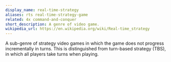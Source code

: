 ```yaml
---
display_name: real-time-strategy
aliases: rts real-time-strategy-game
related: 4x command-and-conquer
short_description: A genre of video game.
wikipedia_url: https://en.wikipedia.org/wiki/Real-time_strategy
---
```

A sub-genre of strategy video games in which the game does not progress incrementally in turns. This is distinguished from turn-based strategy (TBS), in which all players take turns when playing.